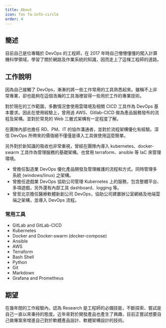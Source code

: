 ```yaml
---
title: About
icon: fas fa-info-circle
order: 4
---
```


## 簡述
目前自己是位專職於 DevOps 的工程師，在 2017 年時自己懵懵懂懂的闖入計算機科學領域，學習了關於網路及作業系統的知識，因而走上了這條工程師的道路。

## 工作說明
因為自己接觸了 DevOps，漸漸的將一些工作常用的工具熟悉起來。雖稱不上非常專業，卻也能夠在這個浩瀚的工具海裡習得一些用於工作的專業技術。

對於現在的工作範圍，多數情況會使用雲環境及相關 CICD 工具作為 DevOps 基本要求。因此在使用經驗上，曾用過 AWS、Gitlab-CICD 做為產品服務發布的流程及架構。並對於常見的 Web 三層式架構有一定程度了解。

在團隊內部也擔任 RD、PM、IT 的協作溝通者，並對於流程架構優化有經驗。深信 DevOps 所帶來的價值絕不僅僅是導入工具做使用這麼簡單。

另外對於新知識的吸收也非常重視，曾經在團隊內導入 kubernetes、docker-swarm 工具作為管理服務的基礎架構。也曾用 terraform、ansible 等 IaC 來管理環境。

- 曾擔任製造業 DevOps 優化產品開發及管理維護的流程和方式。同時管理多系統 (windows/linux) 之架構。
- 曾擔任遊戲業 DevOps 協助公司管理 Kubernetes 上的服務，包含整體平台、多項遊戲，另外還有內部工具 dashboard、logging 等。
- 曾至北京擔任醫療軟體新創公司 DevOps，協助公司建置辦公室網絡及地端雲端之架構，並導入 DevOps 流程。

### 常用工具
- GitLab and GitLab-CICD 
- Kubernetes 
- Docker and Docker-swarm (docker-compose)
- Ansible 
- AWS
- Terraform 
- Bash Shell 
- Python 
- Git
- Markdown
- Grafana and Prometheus

## 期望
在幾年間的工作經驗內，認為 Research 是工程師的必備技能，不斷探索、嘗試是自己一直以來秉持的態度。近年來對於開發產品也產生了興趣，目前正嘗試想要自己做專案來增進自己對於軟體產品設計、軟體架構設計的技術。